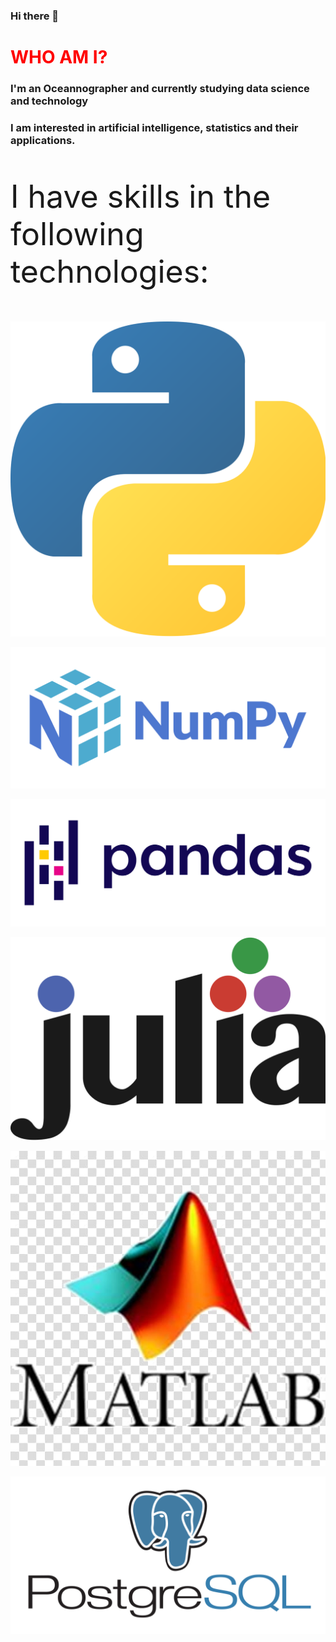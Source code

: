 ### Hi there 👋

<h1 style="color:red"> WHO AM I? </h1>
<h3> I'm an Oceannographer and currently studying data science and technology</h3>
<h3> I am interested in artificial intelligence, statistics and their applications.</h3>

<style>

  icones {
  aling: left;
  margin: auto; 
  margin-bottom:5px; 
  padding:5px;
  width:160px;
  size:200px
  }

</style>

<div>

<p style="font-size:50px">I have skills in the following technologies:</p>

<div class="icones"> <img float="auto" src="_imgs/python.png" alt=""/></div>

<img float="auto" src="_imgs/numpy.png" alt="" style=""></img>

<img float="auto" src="_imgs/pandas.png" alt="" style=""></img>

<img float="auto" src="_imgs/julia.png" alt="" style=""></img>

<img float="auto" src="_imgs/matlab.jpg" alt="" style=""></img>

<img float="auto" src="_imgs/postgres.png" alt="" style=""></img>
</div>
